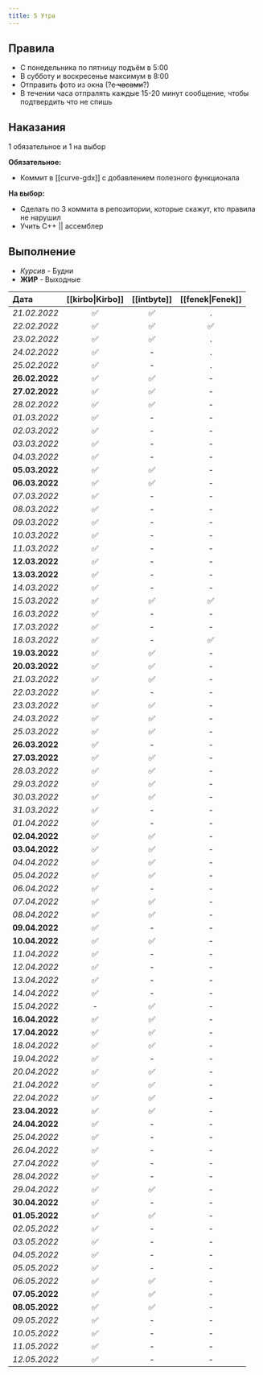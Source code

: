 ```yaml
---
title: 5 Утра
---
```

## Правила

* С понедельника по пятницу подъём в 5:00
* В субботу и воскресенье максимум в 8:00
* Отправить фото из окна (?~~с часами~~?)
* В течении часа отпралять каждые 15-20 минут сообщение, чтобы подтвердить что не спишь

## Наказания
1 обязательное и 1 на выбор

**Обязательное:**
- Коммит в [[curve-gdx]] с добавлением полезного функционала

**На выбор:**

- Сделать по 3 коммита в репозитории, которые скажут, кто правила не нарушил
- Учить C++ || ассемблер


## Выполнение

* _Курсив_ - Будни
* **ЖИР** - Выходные

| Дата           | [[kirbo\|Kirbo]] | [[intbyte]] | [[fenek\|Fenek]] |
| :------------- | :--------------: | :---------: | :--------------: |
| _21.02.2022_   |        ✅         |      ✅      |        .         |
| _22.02.2022_   |        ✅         |      ✅      |        ✅         |
| _23.02.2022_   |        ✅         |      ✅      |        .         |
| _24.02.2022_   |        ✅         |      -      |        .         |
| _25.02.2022_   |        ✅         |      -      |        .         |
| **26.02.2022** |        ✅         |      ✅      |        -         |
| **27.02.2022** |        ✅         |      ✅      |        -         |
| _28.02.2022_   |        ✅         |      ✅      |        -         |
| _01.03.2022_   |        ✅         |      -      |        -         |
| _02.03.2022_   |        ✅         |      -      |        -         |
| _03.03.2022_   |        ✅         |      -      |        -         |
| _04.03.2022_   |        ✅         |      -      |        -         |
| **05.03.2022** |        ✅         |      ✅      |        -         |
| **06.03.2022** |        ✅         |      ✅      |        -         |
| _07.03.2022_   |        ✅         |      -      |        -         |
| _08.03.2022_   |        ✅         |      -      |        -         |
| _09.03.2022_   |        ✅         |      -      |        -         |
| _10.03.2022_   |        ✅         |      -      |        -         |
| _11.03.2022_   |        ✅         |      -      |        -         |
| **12.03.2022** |        ✅         |      -      |        -         |
| **13.03.2022** |        ✅         |      -      |        -         |
| _14.03.2022_   |        ✅         |      -      |        -         |
| _15.03.2022_   |        ✅         |      ✅      |        ✅         |
| _16.03.2022_   |        ✅         |      -      |        -         |
| _17.03.2022_   |        ✅         |      -      |        -         |
| _18.03.2022_   |        ✅         |      -      |        ✅         |
| **19.03.2022** |        ✅         |      ✅      |        -         |
| **20.03.2022** |        ✅         |      ✅      |        -         |
| _21.03.2022_   |        ✅         |      ✅      |        -         |
| _22.03.2022_   |        ✅         |      -      |        -         |
| _23.03.2022_   |        ✅         |      ✅      |        -         |
| _24.03.2022_   |        ✅         |      ✅      |        -         |
| _25.03.2022_   |        ✅         |      ✅      |        -         |
| **26.03.2022** |        ✅         |      -      |        -         |
| **27.03.2022** |        ✅         |      ✅      |        -         |
| _28.03.2022_   |        ✅         |      ✅      |        -         |
| _29.03.2022_   |        ✅         |      ✅      |        -         |
| _30.03.2022_   |        ✅         |      ✅      |        -         |
| _31.03.2022_   |        ✅         |      -      |        -         |
| _01.04.2022_   |        ✅         |      -      |        -         |
| **02.04.2022** |        ✅         |      ✅      |        -         |
| **03.04.2022** |        ✅         |      ✅      |        -         |
| _04.04.2022_   |        ✅         |      ✅      |        -         |
| _05.04.2022_   |        ✅         |      ✅      |        -         |
| _06.04.2022_   |        ✅         |      -      |        -         |
| _07.04.2022_   |        ✅         |      ✅      |        -         |
| _08.04.2022_   |        ✅         |      ✅      |        -         |
| **09.04.2022** |        ✅         |      -      |        -         |
| **10.04.2022** |        ✅         |      ✅      |        -         |
| _11.04.2022_   |        ✅         |      -      |        -         |
| _12.04.2022_   |        ✅         |      -      |        -         |
| _13.04.2022_   |        ✅         |      -      |        -         |
| _14.04.2022_   |        ✅         |      -      |        -         |
| _15.04.2022_   |        -         |      ✅      |        -         |
| **16.04.2022** |        ✅         |      ✅      |        -         |
| **17.04.2022** |        ✅         |      ✅      |        -         |
| _18.04.2022_   |        ✅         |      ✅      |        -         |
| _19.04.2022_   |        ✅         |      -      |        -         |
| _20.04.2022_   |        ✅         |      ✅      |        -         |
| _21.04.2022_   |        ✅         |      ✅      |        -         |
| _22.04.2022_   |        ✅         |      ✅      |        -         |
| **23.04.2022** |        ✅         |      ✅      |        -         |
| **24.04.2022** |        ✅         |      -      |        -         |
| _25.04.2022_   |        ✅         |      -      |        -         |
| _26.04.2022_   |        ✅         |      -      |        -         |
| _27.04.2022_   |        ✅         |      -      |        -         |
| _28.04.2022_   |        ✅         |      -      |        -         |
| _29.04.2022_   |        ✅         |      ✅      |        -         |
| **30.04.2022** |        ✅         |      -      |        -         |
| **01.05.2022** |        ✅         |      ✅      |        -         |
| _02.05.2022_   |        ✅         |      -      |        -         |
| _03.05.2022_   |        ✅         |      -      |        -         |
| _04.05.2022_   |        ✅         |      -      |        -         |
| _05.05.2022_   |        ✅         |      -      |        -         |
| _06.05.2022_   |        ✅         |      ✅      |        -         |
| **07.05.2022** |        ✅         |      ✅      |        -         |
| **08.05.2022** |        ✅         |      ✅      |        -         |
| _09.05.2022_   |        ✅         |      -      |        -         |
| _10.05.2022_   |        ✅         |      -      |        -         |
| _11.05.2022_   |        ✅         |      -      |        -         |
| _12.05.2022_   |        ✅         |      -      |        -         |
